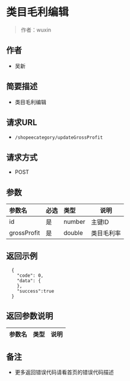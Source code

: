 # 类目毛利编辑

> 作者：wuxin

## 作者
- 吴新

    
## 简要描述

- 类目毛利编辑

## 请求URL
- `/shopeecategory/updateGrossProfit`
  
## 请求方式
- POST 

## 参数

|参数名|必选|类型|说明|
|:----    |:---|:----- |-----   |
|id |是  |number |主键ID   |
|grossProfit |是  |double | 类目毛利率    |

## 返回示例 

``` 
  {
    "code": 0,
    "data": {
    },
	"success":true
  }
```

## 返回参数说明 

|参数名|类型|说明|
|:-----  |:-----|-----                           |

## 备注 

- 更多返回错误代码请看首页的错误代码描述